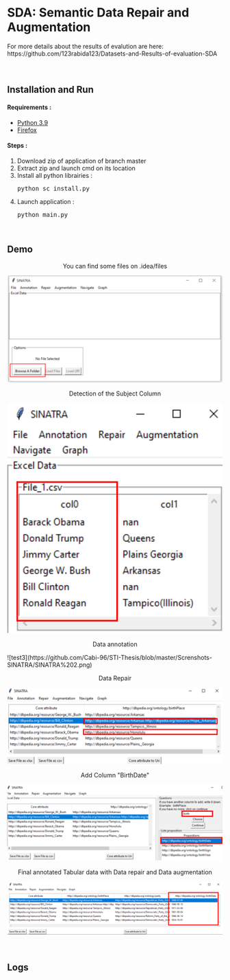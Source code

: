 <h1>SDA: Semantic Data  Repair and Augmentation </h1>
For more details about the results of evalution are here: https://github.com/123rabida123/Datasets-and-Results-of-evaluation-SDA

<br>
<br>

<br>
<h2>Installation and Run</h2>

<h4> Requirements : </h4>
<ul>
    <li> <a href="https://www.python.org/">Python 3.9</a></li>
    <li> <a href="https://www.mozilla.org/firefox/download/">Firefox </a></li>
</ul>

<h4> Steps : </h4>
<ol>
    <li> Download zip of application of branch master </li>
    <li> Extract zip and launch cmd on its location </li>
    <li> Install all python librairies : </li>
    <pre>python sc_install.py </pre>
    <li> Launch application : </li>
    <pre>python main.py</pre>
</ol>

<br>
<h2>Demo</h2>

<p align="center"> You can find some files on .idea/files </p>

![test1](https://github.com/Cabi-96/STI-Thesis/blob/master/Screnshots-SINATRA/load%20URL-File.png)

<p align="center"> Detection of the Subject Column </p>

![test2](https://github.com/Cabi-96/STI-Thesis/blob/master/Screnshots-SINATRA/SUB-Col.png)

<p align="center"> Data annotation  </p>
![test3](https://github.com/Cabi-96/STI-Thesis/blob/master/Screnshots-SINATRA/SINATRA%202.png)

<p align="center"> Data Repair </p>

![test0](https://github.com/Cabi-96/STI-Thesis/blob/master/Screnshots-SINATRA/Repair.png)

<p align="center"> Add Column "BirthDate" </p>

![test4](https://github.com/Cabi-96/STI-Thesis/blob/master/Screnshots-SINATRA/AddCol.png)

<p align="center"> Final annotated Tabular data with Data repair and  Data augmentation  </p>

![test5](https://github.com/Cabi-96/STI-Thesis/blob/master/Screnshots-SINATRA/final%20Dataset.png)


<br>
<h2>Logs</h2>
